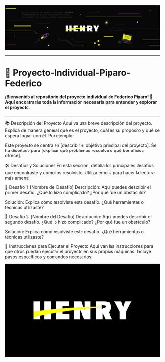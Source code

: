 
![BannerHenry](src/images/Henry/HEADER-BLOG-NEGRO-01.jpg)

---


# 🚀 Proyecto-Individual-Piparo-Federico

####  ¡Bienvenido al repositorio del proyecto individual de Federico Piparo! 🎉 Aquí encontrarás toda la información necesaria para entender y explorar el proyecto.

---

📚 Descripción del Proyecto
Aquí va una breve descripción del proyecto. Explica de manera general qué es el proyecto, cuál es su propósito y qué se espera lograr con él. Por ejemplo:

Este proyecto se centra en [describir el objetivo principal del proyecto]. Se ha diseñado para [explicar qué problemas resuelve o qué beneficios ofrece].

🛠️ Desafíos y Soluciones
En esta sección, detalla los principales desafíos que encontraste y cómo los resolviste. Utiliza emojis para hacer la lectura más amena:

🧩 Desafío 1: [Nombre del Desafío]
Descripción:
Aquí puedes describir el primer desafío. ¿Qué lo hizo complicado? ¿Por qué fue un obstáculo?

Solución:
Explica cómo resolviste este desafío. ¿Qué herramientas o técnicas utilizaste?

🧩 Desafío 2: [Nombre del Desafío]
Descripción:
Aquí puedes describir el segundo desafío. ¿Qué lo hizo complicado? ¿Por qué fue un obstáculo?

Solución:
Explica cómo resolviste este desafío. ¿Qué herramientas o técnicas utilizaste?

📝 Instrucciones para Ejecutar el Proyecto
Aquí van las instrucciones para que otros puedan ejecutar el proyecto en sus propias máquinas. Incluye pasos específicos y comandos necesarios:

![logo Henry](src/images/Henry/Soy-Henry-logo.jpg)
